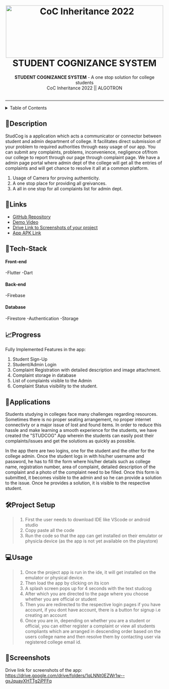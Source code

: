 <h1 align="center">
  <a href="https://github.com/CommunityOfCoders/Inheritance-2022">
    <img src="https://res.cloudinary.com/dn6vz8exv/image/upload/v1665664791/inh_zzefoy.jpg" alt="CoC Inheritance 2022" width="500" height="166">
  </a>
  <br>
  STUDENT COGNIZANCE SYSTEM
</h1>

<div align="center">
   <strong>STUDENT COGNIZANCE SYSTEM</strong> - A one stop solution for college students<br>
  CoC Inheritance 2022 || ALGOTRON <br> <br>
</div>
<hr>

<details>
<summary>Table of Contents</summary>

- [Description](#description)
- [Links](#links)
- [Tech Stack](#tech-stack)
- [Progress](#progress)
- [Future Scope](#future-scope)
- [Applications](#applications)
- [Project Setup](#project-setup)
- [Usage](#usage)
- [Team Members](#team-members)
- [Mentors](#mentors)
- [Screenshots](#screenshots)

</details>

## 📝Description
StudCog is a application which acts a communicator or connector between student and admin department of college. It facilitates direct submission of your problem to required authorities through easy usage of our app. You can submit any complaints, problems, inconvenience, negligence of/from our college to report through our page through complaint page. We have a admin page portal where admin dept of the college will get all the entries of complaints and will get chance to resolve it all at a common platform.
1. Usage of Camera for proving authenticity.
2. A one stop place for providing all greivances.
3. A all in one stop for all complaints list for admin dept.

## 🔗Links

- [GitHub Repository](https://github.com/vjtiarnav/StudCog)
- [Demo Video](https://drive.google.com/drive/folders/1SZ6RBVdQUoDSxuv_uWM5HXppNFaVeX5F?usp=sharing)
- [Drive Link to Screenshots of your project](https://drive.google.com/drive/folders/1qLNNt0EZWr1w--gxJquayXHTTg2jPFFq)
- [App APK Link](https://drive.google.com/file/d/1BgC0cj7Y2nGqWxTUyHevbEwV1PPpRFTs/view?usp=drivesdk)


## 🤖Tech-Stack

#### Front-end
-Flutter
-Dart

#### Back-end
-Firebase 

#### Database
-Firestore 
-Authentication
-Storage

## 📈Progress

Fully Implemented Features in the app:

1. Student Sign-Up
2. Student/Admin Login
3. Complaint Registration with detailed description and image attachment.
4. Complaint storage in database 
5. List of complaints visible to the Admin
6. Complaint Status visibility to the student.

## 💸Applications

Students studying in colleges face many challenges regarding resources. Sometimes there is no proper seating arrangement, no proper internet connectivty or a major issue of lost and found items. In order to reduce this hassle and make learning a smooth experience for the students, we have created the "STUDCOG" App wherein the students can easily post their complaints/issues and get the solutions as quickly as possible.

In the app there are two logins, one for the student and the other for the college admin. Once the student logs in with his/her username and password, he has to fill the form where his/her details such as college name, registration number, area of complaint, detailed description of the complaint and a photo of the complaint need to be filled. Once this form is submitted, it becomes visible to the admin and so he can provide a solution to the issue. Once he provides a solution, it is visible to the respective student.

## 🛠Project Setup

>1. First the user needs to download IDE like VScode or android studio
>2. Copy paste all the code 
>3. Run the code so that the app can get installed on their emulator or physicla device (as the app is not yet available on the playstore)
>
## 💻Usage

>1. Once the project app is run in the ide, it will get installed on the emulator or physical device.
>2. Then load the app by clicking on its icon
>3. A splash screen pops up for 4 seconds with the text studcog
>4. After which you are directed to the page where you choose whether you are official or student
>5. Then you are redirected to the respective login pages if you have account, if you dont have account, there is a button for signup i.e creating an account
>6. Once you are in, depending on whether you are a student or official, you can either register a complaint or view all students compliants which are arranged in descending order based on the users college name and then resolve them by contacting user via registered college email id.

## 📱Screenshots
Drive link for screenshots of the app:
https://drive.google.com/drive/folders/1qLNNt0EZWr1w--gxJquayXHTTg2jPFFq
